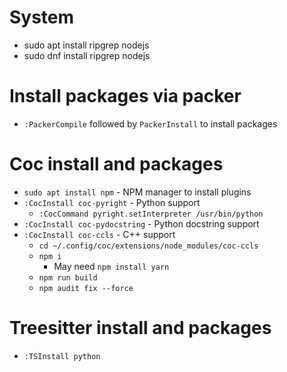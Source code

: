 # System
* sudo apt install ripgrep nodejs
* sudo dnf install ripgrep nodejs

# Install packages via packer
* `:PackerCompile` followed by `PackerInstall` to install packages

# Coc install and packages
* `sudo apt install npm` - NPM manager to install plugins
* `:CocInstall coc-pyright` - Python support
  * `:CocCommand pyright.setInterpreter /usr/bin/python`
* `:CocInstall coc-pydocstring` - Python docstring support
* `:CocInstall coc-ccls` - C++ support
  * `cd ~/.config/coc/extensions/node_modules/coc-ccls`
  * `npm i`
    * May need `npm install yarn`
  * `npm run build`
  * `npm audit fix --force`

# Treesitter install and packages
* `:TSInstall python`

